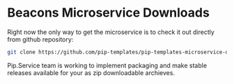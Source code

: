 # Beacons Microservice Downloads

Right now the only way to get the microservice is to check it out directly from github repository:

```bash
git clone https://github.com/pip-templates/pip-templates-microservice-dotnet.git
```

Pip.Service team is working to implement packaging and make stable releases available for your 
as zip downloadable archieves.